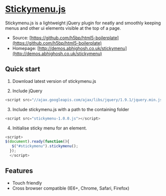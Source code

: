 # [Stickymenu.js](http://demos.abhighosh.co.uk/stickymenu)

Stickymenu.js is a lightweight jQuery plugin for neatly and smoothly keeping menus and other ui elements visible at the top of a page.

* Source: [https://github.com/h5bp/html5-boilerplate](https://github.com/h5bp/html5-boilerplate)
* Homepage: [http://demos.abhighosh.co.uk/stickymenu](http://demos.abhighosh.co.uk/stickymenu)


## Quick start

1. Download latest version of stickymenu.js

2. Include jQuery

```javascript
<script src="//ajax.googleapis.com/ajax/libs/jquery/1.9.1/jquery.min.js"></script>
 ```

3. Include stickymenu.js with a path to the containing folder

```javascript
<script src="stickymenu-1.0.0.js"></script>
 ```

4. Initialise sticky menu for an element.

```javascript
<script>
$(document).ready(function(){
   $("#stickymenu").stickymenu();
  });
  </script>
 ```


## Features

* Touch friendly
* Cross browser compatible (IE6+, Chrome, Safari, Firefox)
